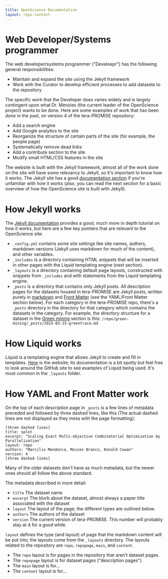 ```yaml
---
title: OpenScience Documentation
layout: repo-content
---
```


# Web Developer/Systems programmer
The web developer/systems programmer ("Develoepr") has the following general responsibilities:
 * Maintain and expand the site using the Jekyll framework
 * Work with the Curator to develop efficient processes to add datasets to the repository

The specific work that the Developer does varies widely and is largely contingent upon what Dr. Menzies (the current leader of the OpenScience project) wants to be done. Here are some examples of work that has been done in the past, on version 4 of the tera-PROMISE repository:

 * Add a search engine
 * Add Google analytics to the site
 * Reorganize the structure of certain parts of the site (for example, the people page)
 * Systematically remove dead links
 * Add a contribute section to the site
 * Modify small HTML/CSS features in the site

The website is built with the Jekyll framework; almost all of the work done on the site will have some relevancy to Jekyll, so it's important to know how it works. The Jekyll site has a good [documentation section](http://jekyllrb.com/docs/home/) if you're unfamiliar with how it works (also, you can read the next section for a basic overview of how the OpenScience site is built with Jekyll).

# How Jekyll works

The [Jekyll documentation](http://jekyllrb.com/docs/home/) provides a good, much more in depth tutorial on how it works, but here are a few key pointers that are relevant to the OpenScience site:
 * ```_config.yml``` contains some site settings like site names, authors, markdown versions (Jekyll uses markdown for much of the content), and other variables.
 * ```_includes``` is a directory containing HTML snippets that will be inserted in other pages with the Liquid templating engine (next section).
 * ```_layouts``` is a directory containing default page layouts, constructed with snippets from ```_includes``` and with statements from the Liquid templating engine.
 * ```_posts``` is a directory that contains only Jekyll posts. All description pages for the datasets housed in tera-PROMISE are Jekyll posts, written purely in [markdown](http://daringfireball.net/projects/markdown/) and [Front Matter](http://jekyllrb.com/docs/frontmatter/) (see the YAML/Front Matter section below). For each category in the tera-PROMISE repo, there's a ```_posts``` directory in the directory for that category which contains the datasets in the category. For example, the directory structure for a dataset in the [Green mining](http://openscience.us/repo/green-mining/) section is this: ```/repo/green-mining/_posts/2015-03-15-greentrace.md```

# How Liquid works

Liquid is a templating engine that allows Jekyll to create and fill in templates. [Here](http://liquidmarkup.org/) is the website; its documentation is a bit spotty but feel free to look around the GitHub site to see examples of Liquid being used. It's most common in the ```_layouts``` folder.

# How YAML and Front Matter work

On the top of each description page in ```_posts``` is a few lines of metadata preceded and followed by three dashed lines, like this (The actual dashed lines are not displayed as they mess with the page formatting):

```
[three dashed lines]
title: splot
excerpt: "Scaling Exact Multi-objective Combinatorial Optimization by Parallelization"
layout: repo
authors: "Marcilio Mendonca, Moises Branco, Donald Cowan"
version: 4
[three dashed lines]
```

Many of the older datasets don't have as much metadata, but the newer ones should all follow the above standard.

The metadata described in more detail:
 * ```title``` The dataset name
 * ```excerpt``` The blurb about the dataset, almost always a paper title associated with the dataset
 * ```layout``` The layout of the page; the different types are outlined below.
 * ```authors``` The authors of the dataset
 * ```version``` The current version of tera-PROMISE. This number will probably stay at 4 for a good while.

```layout``` defines the type (and layout) of page that the markdown content will be put into; the layouts come from the ```_layouts``` directory. The layouts related to the repository are ```repo```, ```repopage```, ```main```, and ```content```.
 * The ```repo``` layout is for pages in the repository that aren't dataset pages.
 * The ```repopage``` layout is for dataset pages ("description pages").
 * The ```main``` layout is for...
 * The ```content``` layout is for...





